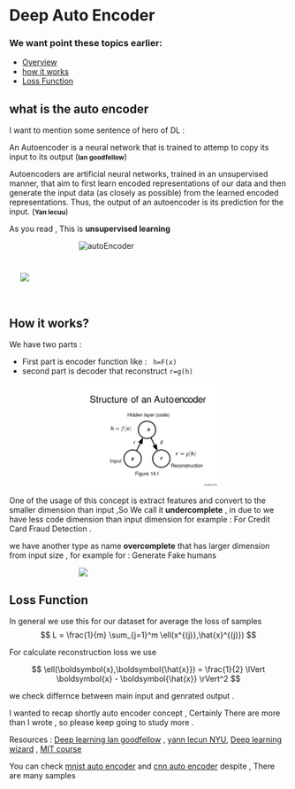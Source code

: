 # Deep Auto Encoder

### We want point these topics earlier:

- [Overview](#what-is-the-auto-encoder)
- [how it works](#how)
- [Loss Function](#loss)

## what is the auto encoder
I want to mention some sentence of hero of DL :

An Autoencoder is a neural network that is trained to attemp to copy its input to its output (<small>**lan goodfellow**</small>)

Autoencoders are artificial neural networks, trained in an unsupervised manner, that aim to first learn encoded representations of our data and then generate the input data (as closely as possible) from the learned encoded representations. Thus, the output of an autoencoder is its prediction for the input. (<small>**Yan lecuu**</small>)

As you read , This is **unsupervised learning**

<img src="https://atcold.github.io/pytorch-Deep-Learning/images/week07/07-3/13_ae_structure.png" alt="autoEncoder" style="width:50%;margin:10px auto;display:block" />


<img src="https://www.deeplearningwizard.com/deep_learning/practical_pytorch/images/autoencoder_0.png" style="margin:30px 20px" />


## <span id="how">How it works?</span>
We have two parts : <br/>
- First part is encoder function like : ``` h=F(x)```
- second part is decoder that reconstruct ``` r=g(h) ```

<img src="autoencoder.jpg" style="width:50%;margin:10px auto;display:block" />

One of the usage of this concept is extract features and convert to the smaller dimension than input ,So We call it **undercomplete** , in due to we have less code dimension than input dimension for example : For Credit Card Fraud Detection . <br />

we have another type as name **overcomplete** that has larger dimension from input size , for example for : Generate Fake humans

<img src="https://atcold.github.io/pytorch-Deep-Learning/images/week07/07-3/14_over_under_complete.png" style="width:50%;margin:10px auto;display:block" >

## <span id="loss"> Loss Function </span>
In general we use this for our dataset for average the loss of samples 
$$ L = \frac{1}{m} \sum_{j=1}^m \ell(x^{(j)},\hat{x}^{(j)}) $$

For calculate reconstruction loss we use

$$ \ell(\boldsymbol{x},\boldsymbol{\hat{x}}) = \frac{1}{2} \lVert \boldsymbol{x} - \boldsymbol{\hat{x}} \rVert^2 $$

we check differnce between main input and genrated output . <br />

I wanted to recap shortly auto encoder concept , Certainly There are more than I wrote , so please keep going to study more .

Resources : 
[Deep learning lan goodfellow](https://www.deeplearningbook.org/) , [yann lecun NYU](https://atcold.github.io/pytorch-Deep-Learning/), [Deep learning wizard](https://www.deeplearningwizard.com/) , [MIT course](https://www.youtube.com/watch?v=BUNl0To1IVw&list=PLtBw6njQRU-rwp5__7C0oIVt26ZgjG9NI&index=4)

You can check [mnist auto encoder](https://github.com/tmohammad78/deep-learning-projects/blob/main/deep_auto_encoder/Mnist%20auto%20encoder.ipynb) and [cnn auto encoder](https://github.com/tmohammad78/deep-learning-projects/tree/main/deep_auto_encoder_cnn) despite , There are many samples 